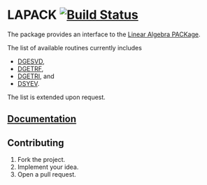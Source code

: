 # LAPACK [![Build Status][status-svg]][status-url]

The package provides an interface to the [Linear Algebra PACKage][1].

The list of available routines currently includes

* [DGESVD](http://www.netlib.org/lapack/explore-html/d8/d2d/dgesvd_8f.html),
* [DGETRF](http://www.netlib.org/lapack/explore-html/d3/d6a/dgetrf_8f.html),
* [DGETRI](http://www.netlib.org/lapack/explore-html/df/da4/dgetri_8f.html), and
* [DSYEV](http://www.netlib.org/lapack/explore-html/dd/d4c/dsyev_8f.html).

The list is extended upon request.

## [Documentation][docs]

## Contributing

1. Fork the project.
2. Implement your idea.
3. Open a pull request.

[1]: http://en.wikipedia.org/wiki/LAPACK

[status-svg]: https://travis-ci.org/stainless-steel/lapack.svg?branch=master
[status-url]: https://travis-ci.org/stainless-steel/lapack
[docs]: https://stainless-steel.github.io/lapack
